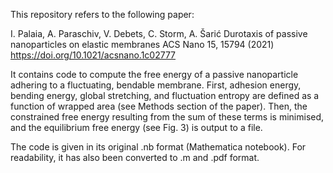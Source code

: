 This repository refers to the following paper:

I. Palaia, A. Paraschiv, V. Debets, C. Storm, A. Šarić
Durotaxis of passive nanoparticles on elastic membranes
ACS Nano 15, 15794 (2021)
https://doi.org/10.1021/acsnano.1c02777

It contains code to compute the free energy of a passive nanoparticle adhering to a fluctuating, bendable membrane. 
First, adhesion energy, bending energy, global stretching, and fluctuation entropy are defined as a function of wrapped area (see Methods section of the paper). 
Then, the constrained free energy resulting from the sum of these terms is minimised, and the equilibrium free energy (see Fig. 3) is output to a file.

The code is given in its original .nb format (Mathematica notebook). For readability, it has also been converted to .m and .pdf format.
